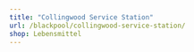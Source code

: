```yaml
---
title: "Collingwood Service Station"
url: /blackpool/collingwood-service-station/
shop: Lebensmittel
---
```

